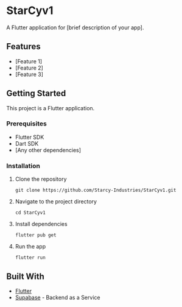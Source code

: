 # StarCyv1

A Flutter application for [brief description of your app].

## Features

- [Feature 1]
- [Feature 2]
- [Feature 3]

## Getting Started

This project is a Flutter application.

### Prerequisites

- Flutter SDK
- Dart SDK
- [Any other dependencies]

### Installation

1. Clone the repository
   ```
   git clone https://github.com/Starcy-Industries/StarCyv1.git
   ```
2. Navigate to the project directory
   ```
   cd StarCyv1
   ```
3. Install dependencies
   ```
   flutter pub get
   ```
4. Run the app
   ```
   flutter run
   ```

## Built With

- [Flutter](https://flutter.dev/)
- [Supabase](https://supabase.io/) - Backend as a Service

